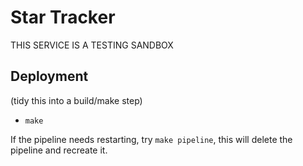 # Star Tracker

THIS SERVICE IS A TESTING SANDBOX

## Deployment

(tidy this into a build/make step)

- `make`

If the pipeline needs restarting, try `make pipeline`, this will delete the pipeline and recreate it.
